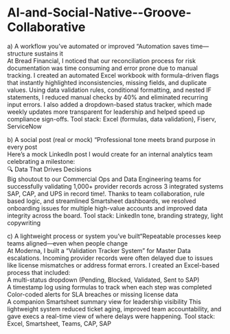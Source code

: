 # AI-and-Social-Native--Groove-Collaborative

a) A workflow you’ve automated or improved “Automation saves time—structure sustains it<br/> 
At Bread Financial, I noticed that our reconciliation process for risk documentation was time consuming and error prone due to manual tracking. I created an automated Excel workbook with formula-driven flags that instantly highlighted inconsistencies, missing fields, and duplicate values. Using data validation rules, conditional formatting, and nested IF statements, I reduced manual checks by 40% and eliminated recurring input errors. I also added a dropdown-based status tracker, which made weekly updates more transparent for leadership and helped speed up compliance sign-offs.
Tool stack: Excel (formulas, data validation), Fiserv, ServiceNow

b) A social post (real or mock) “Professional tone meets brand purpose in every post<br/>
Here’s a mock LinkedIn post I would create for an internal analytics team celebrating a milestone:<br/>
🔍 Data That Drives Decisions<br/>
Big shoutout to our Commercial Ops and Data Engineering teams for successfully validating 1,000+ provider records across 3 integrated systems SAP, CAP, and UPS in record time!. Thanks to team collaboration, rule based logic, and streamlined Smartsheet dashboards, we resolved onboarding issues for multiple high-value accounts and improved data integrity across the board.
Tool stack: LinkedIn tone, branding strategy, light copywriting

c) A lightweight process or system you’ve built“Repeatable processes keep teams aligned—even when people change<br/>
At Moderna, I built a “Validation Tracker System” for Master Data escalations. Incoming provider records were often delayed due to issues like license mismatches or address format errors. I created an Excel-based process that included:
<br/>A multi-status dropdown (Pending, Blocked, Validated, Sent to SAP)
<br/>A timestamp log using formulas to track when each step was completed
<br/>Color-coded alerts for SLA breaches or missing license data
<br/>A companion Smartsheet summary view for leadership visibility
This lightweight system reduced ticket aging, improved team accountability, and gave execs a real-time view of where delays were happening.
Tool stack: Excel, Smartsheet, Teams, CAP, SAP
